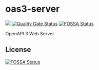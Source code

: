 # oas3-server
![](https://github.com/SVilgelm/oas3-server/workflows/Tests/badge.svg)
[![Quality Gate Status](https://sonarcloud.io/api/project_badges/measure?project=SVilgelm_oas3-server&metric=alert_status)](https://sonarcloud.io/dashboard?id=SVilgelm_oas3-server)
[![FOSSA Status](https://app.fossa.io/api/projects/git%2Bgithub.com%2FSVilgelm%2Foas3-server.svg?type=shield)](https://app.fossa.io/projects/git%2Bgithub.com%2FSVilgelm%2Foas3-server?ref=badge_shield)

OpenAPI 3 Web Server


## License
[![FOSSA Status](https://app.fossa.io/api/projects/git%2Bgithub.com%2FSVilgelm%2Foas3-server.svg?type=large)](https://app.fossa.io/projects/git%2Bgithub.com%2FSVilgelm%2Foas3-server?ref=badge_large)